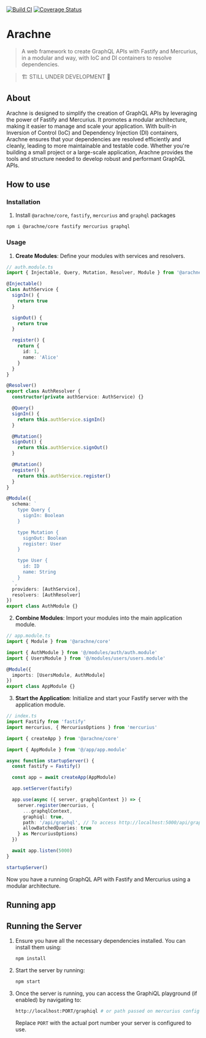 [![Build CI](https://github.com/ipetinate/spider-web/actions/workflows/node.js.yml/badge.svg)](https://github.com/ipetinate/spider-web/actions/workflows/node.js.yml) [![Coverage Status](https://coveralls.io/repos/github/ipetinate/arachne/badge.svg?branch=main)](https://coveralls.io/github/ipetinate/arachne?branch=main)

# Arachne

> A web framework to create GraphQL APIs with Fastify and Mercurius, in a modular and way, with IoC and DI containers to resolve dependencies.

> 🏗️ STILL UNDER DEVELOPMENT 🚧

## About

Arachne is designed to simplify the creation of GraphQL APIs by leveraging the power of Fastify and Mercurius. It promotes a modular architecture, making it easier to manage and scale your application. With built-in Inversion of Control (IoC) and Dependency Injection (DI) containers, Arachne ensures that your dependencies are resolved efficiently and cleanly, leading to more maintainable and testable code. Whether you're building a small project or a large-scale application, Arachne provides the tools and structure needed to develop robust and performant GraphQL APIs.

## How to use

### Installation

1. Install `@arachne/core`, `fastify`, `mercurius` and `graphql` packages

```bash
npm i @arachne/core fastify mercurius graphql
```

### Usage

1. **Create Modules**: Define your modules with services and resolvers.

```typescript
// auth.module.ts
import { Injectable, Query, Mutation, Resolver, Module } from '@arachne/core'

@Injectable()
class AuthService {
  signIn() {
    return true
  }

  signOut() {
    return true
  }

  register() {
    return {
      id: 1,
      name: 'Alice'
    }
  }
}

@Resolver()
export class AuthResolver {
  constructor(private authService: AuthService) {}

  @Query()
  signIn() {
    return this.authService.signIn()
  }

  @Mutation()
  signOut() {
    return this.authService.signOut()
  }

  @Mutation()
  register() {
    return this.authService.register()
  }
}

@Module({
  schema: `
    type Query {
      signIn: Boolean
    }

    type Mutation {
      signOut: Boolean
      register: User
    }

    type User {
      id: ID
      name: String
    }
  `,
  providers: [AuthService],
  resolvers: [AuthResolver]
})
export class AuthModule {}
```

2. **Combine Modules**: Import your modules into the main application module.

```typescript
// app.module.ts
import { Module } from '@arachne/core'

import { AuthModule } from '@/modules/auth/auth.module'
import { UsersModule } from '@/modules/users/users.module'

@Module({
  imports: [UsersModule, AuthModule]
})
export class AppModule {}
```

3. **Start the Application**: Initialize and start your Fastify server with the application module.

```typescript
// index.ts
import Fastify from 'fastify'
import mercurius, { MercuriusOptions } from 'mercurius'

import { createApp } from '@arachne/core'

import { AppModule } from '@/app/app.module'

async function startupServer() {
  const fastify = Fastify()

  const app = await createApp(AppModule)

  app.setServer(fastify)

  app.use(async ({ server, graphqlContext }) => {
    server.register(mercurius, {
      ...graphqlContext,
      graphiql: true,
      path: '/api/graphql', // To access http://localhost:5000/api/graphql to consume data
      allowBatchedQueries: true
    } as MercuriusOptions)
  })

  await app.listen(5000)
}

startupServer()
```

Now you have a running GraphQL API with Fastify and Mercurius using a modular architecture.

## Running app

## Running the Server

1. Ensure you have all the necessary dependencies installed. You can install them using:

   ```bash
   npm install
   ```

2. Start the server by running:

   ```bash
   npm start
   ```

3. Once the server is running, you can access the GraphiQL playground (if enabled) by navigating to:
   ```bash
   http://localhost:PORT/graphiql # or path passed on mercurius config
   ```
   Replace `PORT` with the actual port number your server is configured to use.
